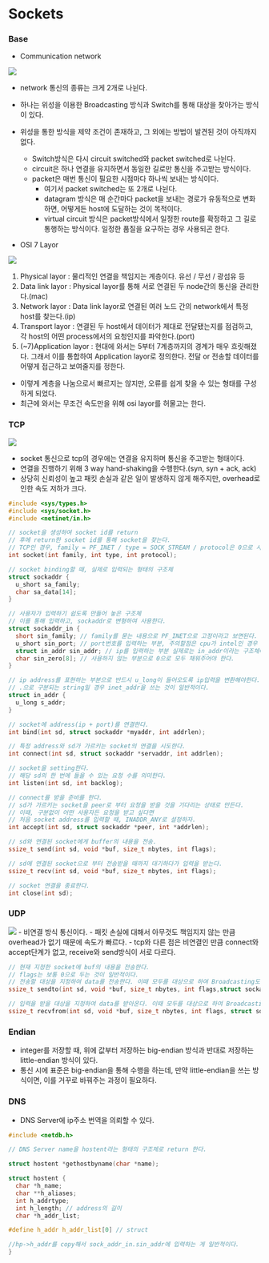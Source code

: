 # Sockets


### Base
- Communication network

<img src="./img/network.png">

  - network 통신의 종류는 크게 2개로 나뉜다.
  - 하나는 위성을 이용한 Broadcasting 방식과 Switch를 통해 대상을 찾아가는 방식이 있다.
  - 위성을 통한 방식을 제약 조건이 존재하고, 그 외에는 방법이 발견된 것이 아직까지 없다.
    - Switch방식은 다시 circuit switched와 packet switched로 나뉜다.
    - circuit은 하나 연결을 유지하면서 동일한 길로만 통신을 주고받는 방식이다.
    - packet은 매번 통신이 필요한 시점마다 하나씩 보내는 방식이다.
      - 여기서 packet switched는 또 2개로 나뉜다.
      - datagram 방식은 매 순간마다 packet을 보내는 경로가 유동적으로 변화하면, 어떻게든 host에 도달하는 것이 목적이다.
      - virtual circuit 방식은 packet방식에서 일정한 route를 확정하고 그 길로 통행하는 방식이다. 일정한 품질을 요구하는 경우 사용되곤 한다.

- OSI 7 Layor

<img src="./img/osi7.png">

  1. Physical layor : 물리적인 연결을 책임지는 계층이다. 유선 / 무선 / 광섬유 등
  2. Data link layor : Physical layor를 통해 서로 연결된 두 node간의 통신을 관리한다.(mac)
  3. Network layor : Data link layor로 연결된 여러 노드 간의 network에서 특정 host를 찾는다.(ip)
  4. Transport layor : 연결된 두 host에서 데이터가 제대로 전달됐는지를 점검하고, 각 host의 어떤 process에서의 요청인지를 파악한다.(port)
  5. (~7)Application layor : 현대에 와서는 5부터 7계층까지의 경계가 매우 흐릿해졌다. 그래서 이를 통합하여 Application layor로 정의한다. 전달 or 전송할 데이터를 어떻게 접근하고 보여줄지를 정한다.

- 이렇게 계층을 나눔으로서 빠르지는 않지만, 오류를 쉽게 찾을 수 있는 형태를 구성하게 되었다.
- 최근에 와서는 무조건 속도만을 위해 osi layor를 허물고는 한다.

### TCP
<img src="./img/tcp.png">

- socket 통신으로 tcp의 경우에는 연결을 유지하며 통신을 주고받는 형태이다.
- 연결을 진행하기 위해 3 way hand-shaking을 수행한다.(syn, syn + ack, ack)
- 상당히 신뢰성이 높고 패킷 손실과 같은 일이 발생하지 않게 해주지만, overhead로 인한 속도 저하가 크다.
```c
#include <sys/types.h>
#include <sys/socket.h>
#include <netinet/in.h>

// socket을 생성하여 socket id를 return
// 후에 return한 socket id를 통해 socket을 찾는다.
// TCP인 경우, family = PF_INET / type = SOCK_STREAM / protocol은 0으로 사용한다.
int socket(int family, int type, int protocol);

// socket binding할 때, 실제로 입력되는 형태의 구조체
struct sockaddr {
  u_short sa_family;
  char sa_data[14];
}

// 사용자가 입력하기 쉽도록 만들어 놓은 구조체
// 이를 통해 입력하고, sockaddr로 변형하여 사용한다.
struct sockaddr_in {
  short sin_family; // family를 묻는 내용으로 PF_INET으로 고정이라고 보면된다.
  u_short sin_port; // port번호를 입력하는 부분, 주의할점은 cpu가 intel인 경우 endian 변환해야함.
  struct in_addr sin_addr; // ip를 입력하는 부분 실제로는 in_addr이라는 구조체에 입력하는 방식이다.
  char sin_zero[8]; // 사용하지 않는 부분으로 0으로 모두 채워주어야 한다.
}

// ip address를 표현하는 부분으로 반드시 u_long이 들어오도록 ip입력을 변환해야한다.
// .으로 구분되는 string일 경우 inet_addr을 쓰는 것이 일반적이다.
struct in_addr {
  u_long s_addr;
}

// socket에 address(ip + port)를 연결한다.
int bind(int sd, struct sockaddr *myaddr, int addrlen);

// 특정 address와 sd가 가르키는 socket의 연결을 시도한다.
int connect(int sd, struct sockaddr *servaddr, int addrlen);

// socket을 setting한다.
// 해당 sd의 한 번에 들을 수 있는 요청 수를 의미한다.
int listen(int sd, int backlog);

// connect를 받을 준비를 한다.
// sd가 가르키는 socket을 peer로 부터 요청을 받을 것을 기다리는 상태로 만든다.
// 이때, 구분없이 어떤 사용자든 요청을 받고 싶다면
// 처음 socket address를 입력할 때, INADDR_ANY로 설정하자.
int accept(int sd, struct sockaddr *peer, int *addrlen);

// sd와 연결된 socket에게 buffer의 내용을 전송.
ssize_t send(int sd, void *buf, size_t nbytes, int flags);

// sd에 연결된 socket으로 부터 전송받을 때까지 대기하다가 입력을 받는다.
ssize_t recv(int sd, void *buf, size_t nbytes, int flags);

// socket 연결을 종료한다.
int close(int sd);
```

### UDP
<img src="./img/udp.png">
- 비연결 방식 통신이다.
- 패킷 손실에 대해서 아무것도 책임지지 않는 만큼 overhead가 없기 때문에 속도가 빠르다.
- tcp와 다른 점은 비연결인 만큼 connect와 accept단계가 없고, receive와 send방식이 서로 다르다.

```c
// 현재 지정한 socket에 buf의 내용을 전송한다.
// flags는 보통 0으로 두는 것이 일반적이다.
// 전송할 대상을 지정하여 data를 전송한다. 이때 모두를 대상으로 하여 Broadcasting도 가능하다.
ssize_t sendto(int sd, void *buf, size_t nbytes, int flags,struct sockaddr *to, int *addrlen);

// 입력을 받을 대상을 지정하여 data를 받아온다. 이때 모두를 대상으로 하여 Broadcasting도 가능하다.
ssize_t recvfrom(int sd, void *buf, size_t nbytes, int flags, struct sockaddr *from, int *addrlen);
```

### Endian
- integer를 저장할 때, 위에 값부터 저장하는 big-endian 방식과 반대로 저장하는 little-endian 방식이 있다.
- 통신 시에 표준은 big-endian을 통해 수행을 하는데, 만약 little-endian을 쓰는 방식이면, 이를 거꾸로 바꿔주는 과정이 필요하다.


### DNS
- DNS Server에 ip주소 번역을 의뢰할 수 있다.
```c
#include <netdb.h>

// DNS Server name을 hostent라는 형태의 구조체로 return 한다.

struct hostent *gethostbyname(char *name);

struct hostent {
  char *h_name;
  char **h_aliases;
  int h_addrtype;
  int h_length; // address의 길이
  char *h_addr_list;

#define h_addr h_addr_list[0] // struct

//hp->h_addr를 copy해서 sock_addr_in.sin_addr에 입력하는 게 일반적이다.
}
```
